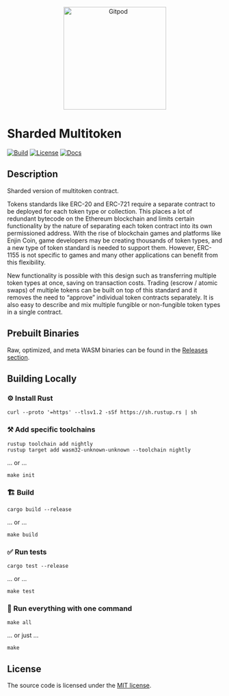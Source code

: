 <p align="center">
  <a href="https://gitpod.io/#https://github.com/gear-dapps/sharded-multitoken" target="_blank">
    <img src="https://gitpod.io/button/open-in-gitpod.svg" width="240" alt="Gitpod">
  </a>
</p>

# Sharded Multitoken

[![Build][build_badge]][build_href]
[![License][lic_badge]][lic_href]
[![Docs][docs_badge]][docs_href]

[build_badge]: https://github.com/gear-dapps/sharded-multitoken/workflows/Build/badge.svg
[build_href]: https://github.com/gear-dapps/sharded-multitoken/actions/workflows/build.yml

[lic_badge]: https://img.shields.io/badge/License-MIT-success
[lic_href]: https://github.com/gear-dapps/sharded-multitoken/blob/master/LICENSE

[docs_badge]: https://img.shields.io/badge/Docs-online-5023dd
[docs_href]: https://dapp.rs/sharded-multitoken

## Description

Sharded version of multitoken contract.

Tokens standards like ERC-20 and ERC-721 require a separate contract to be deployed for each token type or collection. This places a lot of redundant bytecode on the Ethereum blockchain and limits certain functionality by the nature of separating each token contract into its own permissioned address. With the rise of blockchain games and platforms like Enjin Coin, game developers may be creating thousands of token types, and a new type of token standard is needed to support them. However, ERC-1155 is not specific to games and many other applications can benefit from this flexibility.

New functionality is possible with this design such as transferring multiple token types at once, saving on transaction costs. Trading (escrow / atomic swaps) of multiple tokens can be built on top of this standard and it removes the need to “approve” individual token contracts separately. It is also easy to describe and mix multiple fungible or non-fungible token types in a single contract.

## Prebuilt Binaries

Raw, optimized, and meta WASM binaries can be found in the [Releases section](https://github.com/gear-dapps/sharded-multitoken/releases).

## Building Locally

### ⚙️ Install Rust

```shell
curl --proto '=https' --tlsv1.2 -sSf https://sh.rustup.rs | sh
```

### ⚒️ Add specific toolchains

```shell
rustup toolchain add nightly
rustup target add wasm32-unknown-unknown --toolchain nightly
```

... or ...

```shell
make init
```

### 🏗️ Build

```shell
cargo build --release
```

... or ...

```shell
make build
```

### ✅ Run tests

```shell
cargo test --release
```

... or ...

```shell
make test
```

### 🚀 Run everything with one command

```shell
make all
```

... or just ...

```shell
make
```

## License

The source code is licensed under the [MIT license](LICENSE).
